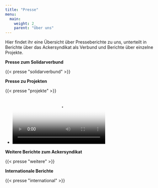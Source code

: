 ```yaml
---
title: "Presse"
menu:
  main:
    weight: 2
    parent: "Über uns"
---
```


Hier findet ihr eine Übersicht über Presseberichte zu uns, unterteilt in Berichte über das Ackersyndikat als Verbund und Berichte über einzelne Projekte.

**Presse zum Solidarverbund**

{{< presse "solidarverbund" >}}

**Presse zu Projekten**

{{< presse "projekte" >}}

<ul class="citation-list">
<li>
<video controls poster="https://media.morris-frank.com/file/morris-media/2022_steudnitz_720p.jpg" src="https://media.morris-frank.dev/file/morris-media/2022_steudnitz_720p.mp4" />
</li>
</ul>

**Weitere Berichte zum Ackersyndikat**

{{< presse "weitere" >}}

**Internationale Berichte**

{{< presse "international" >}}


